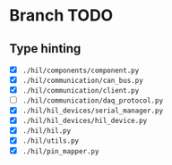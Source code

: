 # Branch TODO
## Type hinting
- [x] `./hil/components/component.py`
- [x] `./hil/communication/can_bus.py`
- [x] `./hil/communication/client.py`
- [ ] `./hil/communication/daq_protocol.py`
- [x] `./hil/hil_devices/serial_manager.py`
- [x] `./hil/hil_devices/hil_device.py`
- [x] `./hil/hil.py`
- [x] `./hil/utils.py`
- [x] `./hil/pin_mapper.py`
